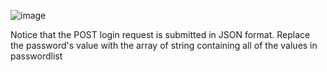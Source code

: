 
![image](https://user-images.githubusercontent.com/22276823/123990278-d2b09400-d9f3-11eb-9f7e-b5be6b95149a.png)

Notice that the POST login request is submitted in JSON format. Replace the password's value with the array of string containing all of the values in passwordlist
